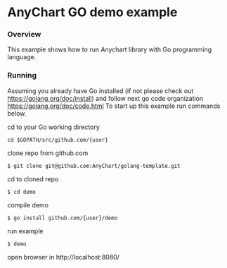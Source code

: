 # AnyChart GO demo example
### Overview

This example shows how to run Anychart library with Go programming language.

### Running
Assuming you already have Go installed (if not please check out https://golang.org/doc/install)
and follow next go code organization https://golang.org/doc/code.html
To start up this example run commands below.

cd to your Go working directory
```
cd $GOPATH/src/github.com/{user}
```

clone repo from github.com

```
$ git clone git@github.com:AnyChart/golang-template.git
```

cd to cloned repo
```
$ cd demo
```

compile demo
```
$ go install github.com/{user}/demo
```
run example

```
$ demo
```

open browser in http://localhost:8080/